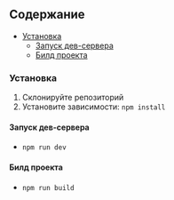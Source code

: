 ## Содержание

- [Установка](#установка)
  - [Запуск дев-сервера](#запуск-дев-сервера)
  - [Билд проекта](#билд-проекта)

### Установка

1. Склонируйте репозиторий
2. Установите зависимости: `npm install`

#### Запуск дев-сервера

- `npm run dev`

#### Билд проекта

- `npm run build`

